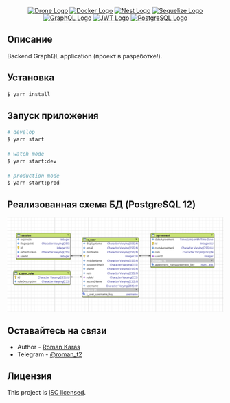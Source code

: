 <p align="center">
  <a href="https://drone.io/" target="blank"><img src="https://drone.io/images/logo-f06b66939d.svg" width="60" alt="Drone Logo" /></a>
  <a href="https://docker.com/" target="blank"><img src="https://www.docker.com/sites/default/files/d8/2019-07/vertical-logo-monochromatic.png" width="60" alt="Docker Logo" /></a>
  <a href="http://nestjs.com/" target="blank"><img src="https://d33wubrfki0l68.cloudfront.net/49c2be6f2607b5c12dd27f8ecc8521723447975d/f05c5/logo-small.cbbeba89.svg" width="60" alt="Nest Logo" /></a>
  <a href="https://sequelize.org/v5/" target="blank"><img src="https://sequelize.org/v5/manual/asset/logo-small.png" width="60" alt="Sequelize Logo" /></a>
  <a href="https://graphql.org/" target="blank"><img src="https://graphql.org/img/logo.svg" width="60" alt="GraphQL Logo" /></a>
  <a href="https://jwt.io/" target="blank"><img src="https://jwt.io/img/pic_logo.svg" width="60" alt="JWT Logo" /></a>
  <a href="https://www.postgresql.org/" target="blank"><img src="https://www.postgresql.org/media/img/about/press/elephant.png" width="60" alt="PostgreSQL Logo" /></a>
</p>

## Описание

Backend GraphQL application (проект в разработке!).

## Установка

```bash
$ yarn install
```

## Запуск приложения

```bash
# develop
$ yarn start

# watch mode
$ yarn start:dev

# production mode
$ yarn start:prod
```
## Реализованная схема БД (PostgreSQL 12)
![Схема БД](./db-diagram.png)

## Оставайтесь на связи

- Author - [Roman Karas](https://www.facebook.com/roman.karas.98)
- Telegram - [@roman_t2](https://t.me/roman_t2)

## Лицензия

This project is [ISC licensed](https://gitlab.com/roman7722/nestjs-gql-api/blob/develop/LICENCE).
